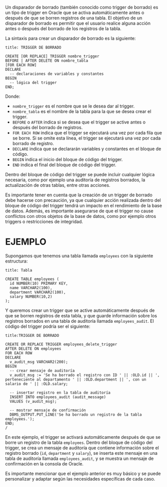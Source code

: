 Un disparador de borrado (también conocido como trigger de borrado) es un tipo de trigger en Oracle que se activa automáticamente antes o después de que se borren registros de una tabla. El objetivo de un disparador de borrado es permitir que el usuario realice alguna acción antes o después del borrado de los registros de la tabla.

La sintaxis para crear un disparador de borrado es la siguiente:

```ad-important
title: TRIGGER DE BORRADO
```
```
CREATE [OR REPLACE] TRIGGER nombre_trigger
BEFORE | AFTER DELETE ON nombre_tabla
[FOR EACH ROW]
DECLARE
  -- declaraciones de variables y constantes
BEGIN
  -- lógica del trigger
END;
```

Donde:

-   `nombre_trigger` es el nombre que se le desea dar al trigger.
-   `nombre_tabla` es el nombre de la tabla para la que se desea crear el trigger.
-   `BEFORE` o `AFTER` indica si se desea que el trigger se active antes o después del borrado de registros.
-   `FOR EACH ROW` indica que el trigger se ejecutará una vez por cada fila que se borre. Si se omite esta línea, el trigger se ejecutará una vez por cada borrado de registro.
-   `DECLARE` indica que se declararán variables y constantes en el bloque de código.
-   `BEGIN` indica el inicio del bloque de código del trigger.
-   `END` indica el final del bloque de código del trigger.

Dentro del bloque de código del trigger se puede incluir cualquier lógica necesaria, como por ejemplo una auditoría de registros borrados, la actualización de otras tablas, entre otras acciones.

Es importante tener en cuenta que la creación de un trigger de borrado debe hacerse con precaución, ya que cualquier acción realizada dentro del bloque de código del trigger tendrá un impacto en el rendimiento de la base de datos. Además, es importante asegurarse de que el trigger no cause conflictos con otros objetos de la base de datos, como por ejemplo otros triggers o restricciones de integridad.

# EJEMPLO

Supongamos que tenemos una tabla llamada `employees` con la siguiente estructura:

```ad-example
title: Tabla
```
```
CREATE TABLE employees (
  id NUMBER(10) PRIMARY KEY,
  name VARCHAR2(100),
  department VARCHAR2(100),
  salary NUMBER(10,2)
);
```

Y queremos crear un trigger que se active automáticamente después de que se borren registros de esta tabla, y que guarde información sobre los registros borrados en una tabla de auditoría llamada `employees_audit`. El código del trigger podría ser el siguiente:

```ad-example
title:TRIGGER DE BORRADO
```
```
CREATE OR REPLACE TRIGGER employees_delete_trigger
AFTER DELETE ON employees
FOR EACH ROW
DECLARE
  v_audit_msg VARCHAR2(200);
BEGIN
  -- crear mensaje de auditoría
  v_audit_msg := 'Se ha borrado el registro con ID ' || :OLD.id || ', perteneciente al departamento ' || :OLD.department || ', con un salario de ' || :OLD.salary;

  -- insertar registro en la tabla de auditoría
  INSERT INTO employees_audit (audit_message)
  VALUES (v_audit_msg);
  
  -- mostrar mensaje de confirmación
  DBMS_OUTPUT.PUT_LINE('Se ha borrado un registro de la tabla employees.');
END;
/
```

En este ejemplo, el trigger se activará automáticamente después de que se borre un registro de la tabla `employees`. Dentro del bloque de código del trigger, se crea un mensaje de auditoría que contiene información sobre el registro borrado (`id`, `department` y `salary`), se inserta este mensaje en una tabla de auditoría llamada `employees_audit`, y se muestra un mensaje de confirmación en la consola de Oracle.

Es importante mencionar que el ejemplo anterior es muy básico y se puede personalizar y adaptar según las necesidades específicas de cada caso.